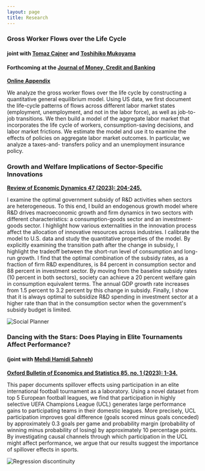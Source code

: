 ```yaml
---
layout: page
title: Research
---
```

### Gross Worker Flows over the Life Cycle ###

#### joint with [Tomaz Cajner](https://www.federalreserve.gov/econresdata/tomaz-cajner.htm) and [Toshihiko Mukoyama](https://sites.google.com/view/toshimukoyama/home) ####

#### Forthcoming at the [Journal of Money, Credit and Banking](https://onlinelibrary.wiley.com/doi/10.1111/jmcb.13114) 
**[Online Appendix](https://gunerilhan.github.io/img/OnlineAppendix_CGM.pdf)**

We analyze the gross worker flows over the life cycle by constructing a quantitative general equilibrium model. Using US data, we first document the life-cycle patterns of flows across different labor market states (employment, unemployment, and not in the labor force), as well as job-to-job transitions. We then build a model of the aggregate labor market that incorporates the life cycle of workers, consumption-saving decisions, and labor market frictions. We estimate the model and use it to examine the effects of policies on aggregate labor market outcomes. In particular, we analyze a taxes-and- transfers policy and an unemployment insurance policy.





### Growth and Welfare Implications of Sector-Specific Innovations ###

**[Review of Economic Dynamics 47 (2023): 204-245.](https://www.sciencedirect.com/science/article/pii/S1094202522000059)**


I examine the optimal government subsidy of R&D activities when sectors are heterogeneous. To this end, I build an endogenous growth model where R&D drives macroeconomic growth and firm dynamics in two sectors with different characteristics: a consumption-goods sector and an investment-goods sector. I highlight how various externalities in the innovation process affect the allocation of innovative resources across industries. I calibrate the model to U.S. data and study the quantitative properties of the model. By explicitly examining the transition path after the change in subsidy, I highlight the tradeoff between the short-run level of consumption and long-run growth. I find that the optimal combination of the subsidy rates, as a fraction of firm R&D expenditures, is 84 percent in consumption sector and 88 percent in investment sector. By moving from the baseline subsidy rates (10 percent in both sectors), society can achieve a 20 percent welfare gain in consumption equivalent terms. The annual GDP growth rate increases from 1.5 percent to 3.2 percent by this change in subsidy. Finally, I show that it is always optimal to subsidize R&D spending in investment sector at a higher rate than that in the consumption sector when the government's subsidy budget is limited.

![Social Planner](https://gunerilhan.github.io/img/figure2.png)



### Dancing with the Stars: Does Playing in Elite Tournaments Affect Performance?

#### (joint with [Mehdi Hamidi Sahneh](https://www.kent.ac.uk/economics/staff/profiles/mehdi-hamidi-sahneh.html))

**[Oxford Bulletin of Economics and Statistics 85, no. 1 (2023): 1-34.](https://gunerilhan.github.io/img/spillovers.pdf)**

This paper documents spillover effects using participation in an elite international football tournament as a laboratory.  Using a novel dataset from top 5 European football leagues, we find that participation in highly selective UEFA Champions League (UCL) generates large performance gains to participating teams in their domestic leagues. More precisely, UCL participation improves goal difference (goals scored minus goals conceded) by approximately 0.3 goals per game and probability margin (probability of winning minus probability of losing) by approximately 10 percentage points. By investigating causal channels through which participation in the UCL might affect performance, we argue that our results suggest the importance of spillover effects in sports.

![Regression discontinuity](https://gunerilhan.github.io/img/PosUCLPM2.jpg)
